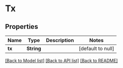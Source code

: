 # Tx

## Properties
Name | Type | Description | Notes
------------ | ------------- | ------------- | -------------
**tx** | **String** |  | [default to null]

[[Back to Model list]](../README.md#documentation-for-models) [[Back to API list]](../README.md#documentation-for-api-endpoints) [[Back to README]](../README.md)



